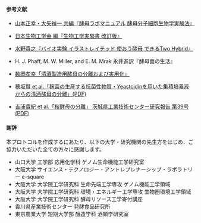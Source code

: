 #### 参考文献

- [山本正幸・大矢禎一 共編『酵母ラボマニュアル 酵母分子細胞生物学実験法』](http://ci.nii.ac.jp/ncid/BB03157906)


- [日本生物工学会 編『生物工学実験書 改訂版』](http://www.sbj.or.jp/pub/pub_experiment.html)

- [水野貴之『バイオ実験 イラストレイテッド 使おう酵母 できるTwo Hybrid』](https://gakken-mesh.jp/book/detail/9784879622655.html)

- H. J. Phaff, M. W. Miller, and E. M. Mrak 永井進訳『酵母菌の生活』

- [数岡孝幸「清酒製造用酵母の分離および実用化」](http://ci.nii.ac.jp/naid/40020484553)

- [穂坂賢 et al.「麹菌の生産する抗菌性物質・Yeastcidinを用いた集積培養液からの清酒酵母の分離」(PDF)](https://www.jstage.jst.go.jp/article/jbrewsocjapan1988/94/12/94_12_998/_pdf)


- [吉浦貴紀 et al.「桜酵母の分離」 茨城県工業技術センター研究報告 第39号 (PDF)](http://www.kougise.pref.ibaraki.jp/periodical/reseach/39/vol39-17.pdf)

#### 謝辞
本プロトコルを作成するにあたり、以下の大学・研究機関の先生方をはじめ、ご協力いただいた全ての方々に感謝します。


- 山口大学 工学部 応用化学科 ゲノム生命機能工学研究室
- 大阪大学 サイエンス・テクノロジー・アントレプレナーシップ・ラボラトリー e-square
- 大阪大学 大学院工学研究科 生命先端工学専攻 ゲノム機能工学領域
- 大阪大学 大学院工学研究科 環境・エネルギー工学専攻 生物圏環境工学領域
- 大阪大学 大学院工学研究科 酵母リソース工学寄付講座
- 香川県産業技術センター 発酵食品研究所
- 東京農業大学 短期大学部 醸造学科 酒類学研究室
